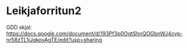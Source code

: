 # Leikjaforritun2

GDD skjal: https://docs.google.com/document/d/193Pf3p0OgtShnQOGbnWJ4cyp-nr58zTL1iJqkoyAgTE/edit?usp=sharing
